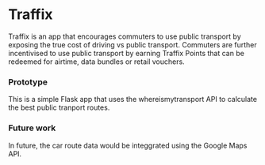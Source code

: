 # Traffix

Traffix is an app that encourages commuters to use public transport by exposing the true cost of driving vs public transport. Commuters are further incentivised to use public transport by earning Traffix Points that can be redeemed for airtime, data bundles or retail vouchers.

### Prototype
This is a simple Flask app that uses the whereismytransport API to calculate the best public tranport routes.

### Future work
In future, the car route data would be integgrated using the Google Maps API.